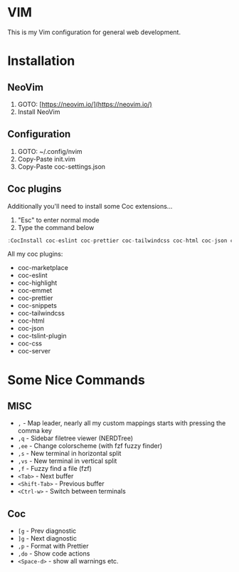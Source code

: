 # VIM

This is my Vim configuration for general web development.  

# Installation

## NeoVim

1. GOTO: [https://neovim.io/](https://neovim.io/)
2. Install NeoVim

## Configuration

1. GOTO: ~/.config/nvim
2. Copy-Paste init.vim
3. Copy-Paste coc-settings.json

## Coc plugins

Additionally you'll need to install some Coc extensions...

1. "Esc" to enter normal mode
2. Type the command below

```jsx
:CocInstall coc-eslint coc-prettier coc-tailwindcss coc-html coc-json coc-css coc-tsserver
```

All my coc plugins:
- coc-marketplace
- coc-eslint
- coc-highlight
- coc-emmet
- coc-prettier
- coc-snippets
- coc-tailwindcss
- coc-html
- coc-json
- coc-tslint-plugin
- coc-css
- coc-server

# Some Nice Commands

## MISC

- `,` - Map leader, nearly all my custom mappings starts with pressing the comma key
- `,q` - Sidebar filetree viewer (NERDTree)
- `,ee` - Change colorscheme (with fzf fuzzy finder)
- `,s` - New terminal in horizontal split
- `,vs` - New terminal in vertical split
- `,f` - Fuzzy find a file (fzf)
- `<Tab>` - Next buffer
- `<Shift-Tab>` - Previous buffer
- `<Ctrl-w>` - Switch between terminals

## Coc

- `[g` - Prev diagnostic
- `]g` - Next diagnostic
- `,p` - Format with Prettier
- `,do` - Show code actions
- `<Space-d>` - show all warnings etc.